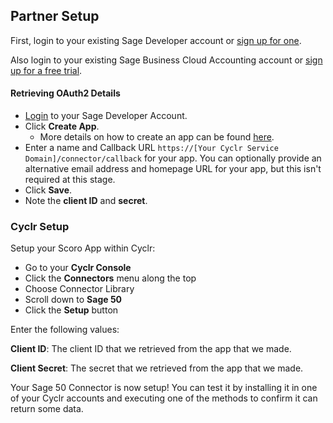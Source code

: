 
## Partner Setup

First, login to your existing Sage Developer account or [sign up for one](https://developerselfservice.sageone.com/).

Also login to your existing Sage Business Cloud Accounting account or [sign up for a free trial](https://www.sageone.com/?clear&filter=apiv3.1).

#### Retrieving OAuth2 Details

- [Login](https://developerselfservice.sageone.com/) to your Sage Developer Account.
- Click **Create App**. 
    - More details on how to create an app can be found [here](https://developer.sage.com/api/accounting/guides/client_app_registration/).
- Enter a name and Callback URL ``https://[Your Cyclr Service Domain]/connector/callback`` for your app. You can optionally provide an alternative email address and homepage URL for your app, but this isn't required at this stage.
- Click **Save**.
- Note the **client ID** and **secret**.

### Cyclr Setup

Setup your Scoro App within Cyclr:

- Go to your **Cyclr Console**
- Click the **Connectors** menu along the top
- Choose Connector Library
- Scroll down to **Sage 50**
- Click the **Setup** button

Enter the following values:

**Client ID**: The client ID that we retrieved from the app that we made.

**Client Secret**:  The secret that we retrieved from the app that we made.


Your Sage 50 Connector is now setup! You can test it by installing it in one of your Cyclr accounts and executing one of the methods to confirm it can return some data.
